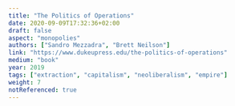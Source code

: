 ```yaml
---
title: "The Politics of Operations"
date: 2020-09-09T17:32:36+02:00
draft: false
aspect: "monopolies"
authors: ["Sandro Mezzadra", "Brett Neilson"]
link: "https://www.dukeupress.edu/the-politics-of-operations"
medium: "book"
year: 2019
tags: ["extraction", "capitalism", "neoliberalism", "empire"]
weight: 7
notReferenced: true
---
```


